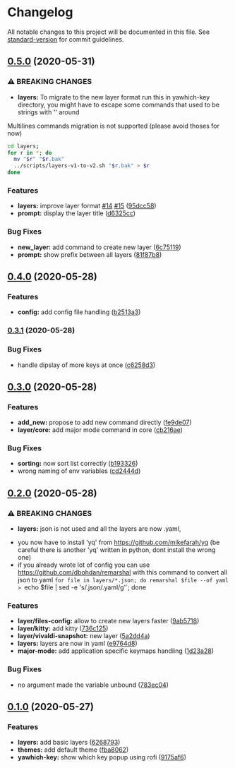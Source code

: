 # Changelog

All notable changes to this project will be documented in this file. See [standard-version](https://github.com/conventional-changelog/standard-version) for commit guidelines.

## [0.5.0](https://github.com/adelin-b/yawhich-key/compare/v0.4.0...v0.5.0) (2020-05-31)


### ⚠ BREAKING CHANGES

* **layers:** To migrate to the new layer format run this in yawhich-key directory,
you might have to escape some commands that used to be strings with '' around

Multilines commands migration is not supported (please avoid thoses for now)

```bash
cd layers;
for r in *; do
  mv "$r" "$r.bak"
  ../scripts/layers-v1-to-v2.sh "$r.bak" > $r
done
```

### Features

* **layers:** improve layer format [#14](https://github.com/adelin-b/yawhich-key/issues/14) [#15](https://github.com/adelin-b/yawhich-key/issues/15) ([95dcc58](https://github.com/adelin-b/yawhich-key/commit/95dcc586a2cb1380aecf77472e291663bf559594))
* **prompt:** display the layer title ([d6325cc](https://github.com/adelin-b/yawhich-key/commit/d6325cc001ada9340b8b1762ccee701c0172bab7))


### Bug Fixes

* **new_layer:** add command to create new layer ([6c75119](https://github.com/adelin-b/yawhich-key/commit/6c751190fad46f4cc6ec76b7376fd3192f4d3e31))
* **prompt:** show prefix between all layers ([81f87b8](https://github.com/adelin-b/yawhich-key/commit/81f87b86943734be30fd09a1f5cd3fc333a261b2))

## [0.4.0](https://github.com/adelin-b/yawhich-key/compare/v0.3.1...v0.4.0) (2020-05-28)


### Features

* **config:** add config file handling ([b2513a3](https://github.com/adelin-b/yawhich-key/commit/b2513a3c5ecdc5a14af3e2a9549a3ef51cf002e6))

### [0.3.1](https://github.com/adelin-b/yawhich-key/compare/v0.3.0...v0.3.1) (2020-05-28)


### Bug Fixes

* handle dipslay of more keys at once ([c6258d3](https://github.com/adelin-b/yawhich-key/commit/c6258d3043437d1aa3ba587da68dca4f6afa1ac9))

## [0.3.0](https://github.com/adelin-b/yawhich-key/compare/v0.2.0...v0.3.0) (2020-05-28)


### Features

* **add_new:** propose to add new command directly ([fe9de07](https://github.com/adelin-b/yawhich-key/commit/fe9de07abafc7198d120abbf2ea0fc9efc945b53))
* **layer/core:** add major mode command in core ([cb216ae](https://github.com/adelin-b/yawhich-key/commit/cb216ae95735760f2d76a8132a50f4f297a6f701))


### Bug Fixes

* **sorting:** now sort list correctly ([b193326](https://github.com/adelin-b/yawhich-key/commit/b19332645209851f7135e709f2ac69563c13d1fd))
* wrong naming of env variables ([cd2444d](https://github.com/adelin-b/yawhich-key/commit/cd2444d67e4ec7efbacf8ebd1bd1da12f471c4be))

## [0.2.0](https://github.com/adelin-b/yawhich-key/compare/v0.1.0...v0.2.0) (2020-05-28)


### ⚠ BREAKING CHANGES

* **layers:** json is not used and all the layers are now .yaml,
- you now have to install 'yq' from https://github.com/mikefarah/yq (be careful there is another 'yq' written in python, dont install the wrong one)
- if you already wrote lot of config you can use https://github.com/dbohdan/remarshal with this command to convert all json to yaml `for file in layers/*.json; do remarshal $file --of yaml > `echo $file | sed -e 's/\.json/\.yaml/g'`; done

### Features

* **layer/files-config:** allow to create new layers faster ([9ab5718](https://github.com/adelin-b/yawhich-key/commit/9ab57188be2872c671d67d4b403ce7e983a01196))
* **layer/kitty:** add kitty ([736c125](https://github.com/adelin-b/yawhich-key/commit/736c125b8e62cbd72bd3f4e7f4c986477df520b6))
* **layer/vivaldi-snapshot:** new layer ([5a2dd4a](https://github.com/adelin-b/yawhich-key/commit/5a2dd4a809be55618212fc09bfc3bd570473ad21))
* **layers:** layers are now in yaml ([e9764d8](https://github.com/adelin-b/yawhich-key/commit/e9764d8c43efcfbb03021edae24932e319463ac4))
* **major-mode:** add application specific keymaps handling ([1d23a28](https://github.com/adelin-b/yawhich-key/commit/1d23a282764bc5cb7718175dc971c8fc39923e3f))


### Bug Fixes

* no argument made the variable unbound ([783ec04](https://github.com/adelin-b/yawhich-key/commit/783ec042355dd4d5e479bc48554b2c1beb0dc7c5))

## [0.1.0](https://github.com/adelin-b/yawhich-key/compare/9175af68ecab08bef0a54d31e3ac41e29089da4d...v0.1.0) (2020-05-27)


### Features

* **layers:** add basic layers ([6268793](https://github.com/adelin-b/yawhich-key/commit/62687937de3256980822974c70a7f80561ab3ac2))
* **themes:** add default theme ([fba8062](https://github.com/adelin-b/yawhich-key/commit/fba8062daad7e4355c1ee9965cf49e006e6b968c))
* **yawhich-key:** show which key popup using rofi ([9175af6](https://github.com/adelin-b/yawhich-key/commit/9175af68ecab08bef0a54d31e3ac41e29089da4d))
